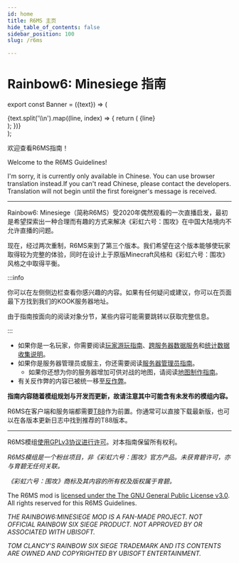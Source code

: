 ```yaml
---
id: home
title: R6MS 主页
hide_table_of_contents: false
sidebar_position: 100
slug: /r6ms

---
```


# Rainbow6: Minesiege 指南

export const Banner = ({text}) => (
  <div style={{
    backgroundColor: 'transparent',
    border: '3px solid #f07020',
    borderRadius: '12px',
    padding: '22px',
    textAlign: 'center',
    color: '#f07020',
    fontWeight: 'bold',
    fontSize: '32px',
  }}>
          {text.split('\\n').map((line, index) => {
        return (
          <React.Fragment key={index}>
            {line}
            <br />
          </React.Fragment>
        );
      })}
  </div>
);

<Banner text="准备好在TeaCon 2024中游玩预览版本，\n并获得L85A2 TeaCon2024独特涂装！" /><p></p>

欢迎查看R6MS指南！

Welcome to the R6MS Guidelines! 

I'm sorry, it is currently only available in Chinese. You can use browser translation instead.If you can't read Chinese, please contact the developers. Translation will not begin until the first foreigner's message is received.

---

Rainbow6: Minesiege（简称R6MS）受2020年偶然观看的一次直播启发，最初是希望探索出一种合理而有趣的方式来解决《彩虹六号：围攻》在中国大陆境内不允许直播的问题。

现在，经过两次重制，R6MS来到了第三个版本。我们希望在这个版本能够使玩家取得较为完整的体验，同时在设计上于原版Minecraft风格和《彩虹六号：围攻》风格之中取得平衡。

:::info

你可以在左侧侧边栏查看你感兴趣的内容。如果有任何疑问或建议，你可以在页面最下方找到我们的KOOK服务器地址。

由于指南按面向的阅读对象分节，某些内容可能需要跳转以获取完整信息。

:::

- 如果你是一名玩家，你需要阅读[玩家游玩指南](r6ms/player)、[跨服务器数据服务](r6ms/cross_server)和[统计数据收集说明](r6ms/data_collect)。
- 如果你是服务器管理员或服主，你还需要阅读[服务器管理员指南](r6ms/op)。
    - 如果你还想为你的服务器增加可供对战的地图，请阅读[地图制作指南](r6ms/map)。
- 有关反作弊的内容已被统一移至[反作弊](r6ms/anti_cheat)。

**指南内容随着模组规划与开发而更新，故请注意其中可能含有未发布的模组内容。**

R6MS在客户端和服务端都需要[T88](https://www.curseforge.com/minecraft/mc-mods/t88)作为前置。你通常可以直接下载最新版，也可以在各版本更新日志中找到推荐的T88版本。

---

R6MS模组[使用GPLv3协议进行许可](https://github.com/USS-Shenzhou/MC-R6mod)。对本指南保留所有权利。

*R6MS模组是一个粉丝项目，非《彩虹六号：围攻》官方产品。未获育碧许可，亦与育碧无任何关联。*

*《彩虹六号：围攻》商标及其内容的所有权及版权属于育碧。*

The R6MS mod is [licensed under the The GNU General Public License v3.0](https://github.com/USS-Shenzhou/MC-R6mod). All rights reserved for this R6MS Guidelines.

*THE RAINBOW6:MINESIEGE MOD IS A FAN-MADE PROJECT. NOT OFFICIAL RAINBOW SIX SIEGE PRODUCT. NOT APPROVED BY OR ASSOCIATED WITH UBISOFT.*

*TOM CLANCY'S RAINBOW SIX SIEGE TRADEMARK AND ITS CONTENTS ARE OWNED AND COPYRIGHTED BY UBISOFT ENTERTAINMENT.*